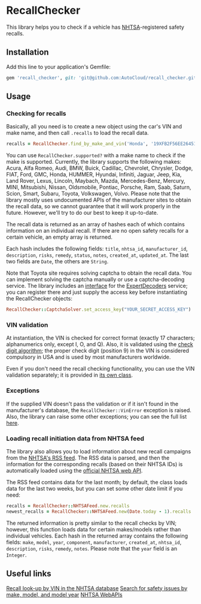 # RecallChecker

This library helps you to check if a vehicle has [NHTSA](http://www.nhtsa.gov/)-registered safety recalls.

## Installation

Add this line to your application's Gemfile:

```ruby
gem 'recall_checker', git: 'git@github.com:AutoCloud/recall_checker.git'
```

## Usage

### Checking for recalls

Basically, all you need is to create a new object using the car's VIN and make name, and then call `.recalls` to load the recall data. 

```ruby
recalls = RecallChecker.find_by_make_and_vin('Honda', '19XFB2F56EE264518').recalls
```

You can use `RecallChecker.supported?` with a make name to check if the make is supported. Currently, the library supports the following makes: Acura, Alfa Romeo, Audi, BMW, Buick, Cadillac, Chevrolet, Chrysler, Dodge, FIAT, Ford, GMC, Honda, HUMMER, Hyundai, Infiniti, Jaguar, Jeep, Kia, Land Rover, Lexus, Lincoln, Maybach, Mazda, Mercedes-Benz, Mercury, MINI, Mitsubishi, Nissan, Oldsmobile, Pontiac, Porsche, Ram, Saab, Saturn, Scion, Smart, Subaru, Toyota, Volkswagen, Volvo. Please note that the library mostly uses undocumented APIs of the manufacturer sites to obtain the recall data, so we cannot guarantee that it will work properly in the future. However, we'll try to do our best to keep it up-to-date.

The recall data is returned as an array of hashes each of which contains information on an individual recall. If there are no open safety recalls for a certain vehicle, an empty array is returned. 

Each hash includes the following fields: `title`, `nhtsa_id`, `manufacturer_id`, `description`, `risks`, `remedy`, `status`, `notes`, `created_at`, `updated_at`. The last two fields are `Date`, the others are `String`.

Note that Toyota site requires solving captcha to obtain the recall data. You can implement solving the captcha manually or use a captcha-decoding service. The library includes an [interface](https://github.com/AutoCloud/recall_checker/blob/master/lib/recall_checker/captcha_solver/captcha_solver.rb) for the [ExpertDecoders](http://expertdecoders.com/) service; you can register there and just supply the access key before instantiating the RecallChecker objects:

```ruby
RecallChecker::CaptchaSolver.set_access_key("YOUR_SECRET_ACCESS_KEY")
```

### VIN validation

At instantiation, the VIN is checked for correct format (exactly 17 characters; alphanumerics only, except I, O, and Q). Also, it is validated using the [check digit algorithm](https://en.wikibooks.org/wiki/Vehicle_Identification_Numbers_%28VIN_codes%29/Check_digit); the proper check digit (position 9) in the VIN is considered compulsory in USA and is used by most manufacturers worldwide.

Even if you don't need the recall checking functionality, you can use the VIN validation separately; it is provided in [its own class](https://github.com/AutoCloud/recall_checker/tree/master/lib/recall_checker/vin_validator).

### Exceptions

If the supplied VIN doesn't pass the validation or if it isn't found in the manufacturer's database, the `RecallChecker::VinError` exception is raised. Also, the library can raise some other exceptions; you can see the full list [here](https://github.com/AutoCloud/recall_checker/blob/master/lib/recall_checker/exceptions.rb).

### Loading recall initiation data from NHTSA feed

The library also allows you to load information about new recall campaigns from the [NHTSA's RSS feed](http://www-odi.nhtsa.dot.gov/rss/feeds/rss_recalls_V.xml). The RSS data is parsed, and then the information for the corresponding recalls (based on their NHTSA IDs) is automatically loaded using the [official NHTSA web API](http://www.nhtsa.gov/webapi/Default.aspx?Recalls/API/83).

The RSS feed contains data for the last month; by default, the class loads data for the last two weeks, but you can set some other date limit if you need:

```ruby
recalls = RecallChecker::NHTSAFeed.new.recalls
newest_recalls = RecallChecker::NHTSAFeed.new(Date.today - 1).recalls
```

The returned information is pretty similar to the recall checks by VIN; however, this function loads data for certain makes/models rather than individual vehicles. Each hash in the returned array contains the following fields: `make`, `model`, `year`, `component`, `manufacturer`, `created_at`, `nhtsa_id`, `description`, `risks`, `remedy`, `notes`. Please note that the `year` field is an `Integer`.

## Useful links

[Recall look-up by VIN in the NHTSA database](https://vinrcl.safercar.gov/vin/)
[Search for safety issues by make, model, and model year](http://www-odi.nhtsa.dot.gov/owners/SearchSafetyIssues)
[NHTSA WebAPIs](http://www.nhtsa.gov/webapi/Default.aspx)
